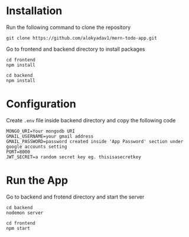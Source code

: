 # Installation
Run the following command to clone the repository
```
git clone https://github.com/alokyadav1/mern-todo-app.git
```
Go to frontend and backend directory to install packages
```
cd frontend
npm install
```
```
cd backend
npm install
```
# Configuration
Create ```.env``` file inside backend directory and copy the following code

```
MONGO_URI=Your mongodb URI
GMAIL_USERNAME=your gmail address 
GMAIL_PASSWORD=password created inside 'App Password' section under google accounts setting
PORT=8000
JWT_SECRET=a random secret key eg. thisisasecretkey
```
# Run the App
Go to backend and frotend directory and start the server
```
cd backend
nodemon server
```
```
cd frontend
npm start
```


